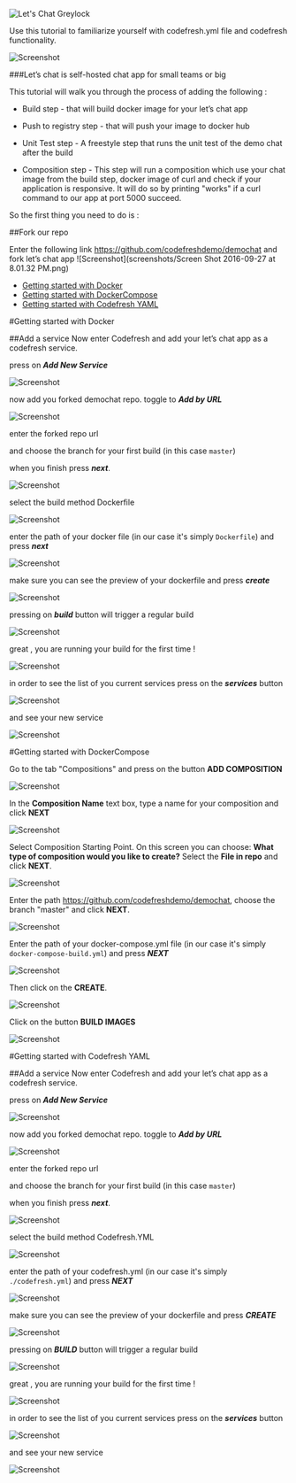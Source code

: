 ![Let's Chat Greylock](http://i.imgur.com/0a3l5VF.png)

Use this tutorial to familiarize yourself with codefresh.yml file and codefresh functionality.

![Screenshot](http://i.imgur.com/C4uMD67.png)

###Let’s chat is self-hosted chat app for small teams or big

This tutorial will walk you through the process of adding the following :


* Build step - that will build docker image for your let’s chat app

* Push to registry step - that will push your image to docker hub

* Unit Test step - A freestyle step that runs the unit test of the demo chat after the build

* Composition step - This step will run a composition which use your chat image from the build step, docker image of curl
and check if your application is responsive. It will do so by printing "works" if a curl command to our app at port 5000 succeed.

So the first thing you need to do is :

##Fork our repo

Enter the following link https://github.com/codefreshdemo/demochat and fork let’s chat app
![Screenshot](screenshots/Screen Shot 2016-09-27 at 8.01.32 PM.png)

* [Getting started with Docker](#docker)
* [Getting started with DockerCompose](#docker_compose)
* [Getting started with Codefresh YAML](#codefresh_yml)

<a name="docker"/>
#Getting started with Docker

##Add a service
Now enter Codefresh and add your let’s chat app as a codefresh service.

press on ___Add New Service___

![Screenshot](screenshots/codefresh_add_first_service.png)

now add you forked demochat repo.
toggle to ___Add by URL___

![Screenshot](screenshots/codefresh_add_by_url.png)

enter the forked repo url

and choose the branch for your first build (in this case ```master```)


when you finish press ___next___.

![Screenshot](screenshots/codefresh_select_service_repo_by_url.png)

select the build method Dockerfile

![Screenshot](screenshots/codefresh_build_method.png)

enter the path of your docker file (in our case it's simply ```Dockerfile```)
and press ___next___

![Screenshot](screenshots/codefresh_dockerfile_build_method.png)

make sure you can see the preview of your dockerfile
and press ___create___

![Screenshot](screenshots/codefresh_preview_dockerfile.png)

pressing on ___build___  button will trigger a regular build

![Screenshot](screenshots/codefresh_build_dockerfile.png)

great , you  are running  your build for the first time !

![Screenshot](screenshots/codefresh_demochat_regular_build.png)

in order to see the list of you current services press on the ___services___ button

![Screenshot](screenshots/2016-09-29_1729.png)

and see your new service

![Screenshot](screenshots/codefresh_demochat_service.png)

<a name="docker_compose"/>
#Getting started with DockerCompose

Go to the tab "Compositions" and press on the button __ADD COMPOSITION__

![Screenshot](screenshots/codefresh_add_first_compose.png)

In the **Composition Name** text box, type a name for your composition and click __NEXT__

![Screenshot](screenshots/codefresh_name_compose.png)

Select Composition Starting Point. On this screen you can choose: __What type of composition would you like to create?__
Select the **File in repo** and click **NEXT**.

![Screenshot](screenshots/codefresh_compose_fileinrepo.png)

Enter the path https://github.com/codefreshdemo/demochat, choose the branch "master" and click **NEXT**.

![Screenshot](screenshots/codefresh_select_repos.png)

Enter the path of your docker-compose.yml file (in our case it's simply ```docker-compose-build.yml```) and press ___NEXT___

![Screenshot](screenshots/codefresh_locate_compose_file.png)

Then click on the **CREATE**.

![Screenshot](screenshots/codefresh_customize_compose.png)

Click on the button __BUILD IMAGES__

![Screenshot](screenshots/codefresh_configure_compose.png)

<a name="codefresh_yml"/>
#Getting started with Codefresh YAML

##Add a service
Now enter Codefresh and add your let’s chat app as a codefresh service.

press on ___Add New Service___

![Screenshot](screenshots/codefresh_add_first_service.png)

now add you forked demochat repo.
toggle to ___Add by URL___

![Screenshot](screenshots/codefresh_add_by_url.png)

enter the forked repo url

and choose the branch for your first build (in this case ```master```)


when you finish press ___next___.

![Screenshot](screenshots/codefresh_select_service_repo_by_url.png)

select the build method Codefresh.YML

![Screenshot](screenshots/codefresh_build_method.png)

enter the path of your codefresh.yml (in our case it's simply ```./codefresh.yml```)
and press ___NEXT___

![Screenshot](screenshots/codefresh_build_method_yml.png)

make sure you can see the preview of your dockerfile
and press ___CREATE___

![Screenshot](screenshots/codefresh_review_yml.png)

pressing on ___BUILD___  button will trigger a regular build

![Screenshot](screenshots/codefresh_build_codefresh_yml.png)

great , you  are running  your build for the first time !

![Screenshot](screenshots/codefresh_demochat_regular_build.png)

in order to see the list of you current services press on the ___services___ button

![Screenshot](screenshots/2016-09-29_1729.png)

and see your new service

![Screenshot](screenshots/codefresh_demochat_service.png)




